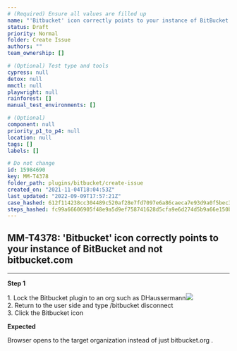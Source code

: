 ```yaml
---
# (Required) Ensure all values are filled up
name: "'Bitbucket' icon correctly points to your instance of BitBucket and not bitbucket.com"
status: Draft
priority: Normal
folder: Create Issue
authors: ""
team_ownership: []

# (Optional) Test type and tools
cypress: null
detox: null
mmctl: null
playwright: null
rainforest: []
manual_test_environments: []

# (Optional)
component: null
priority_p1_to_p4: null
location: null
tags: []
labels: []

# Do not change
id: 15984690
key: MM-T4378
folder_path: plugins/bitbucket/create-issue
created_on: "2021-11-04T18:04:53Z"
last_updated: "2022-09-09T17:57:21Z"
case_hashed: 612f114238cc304489c520af28e7fd7097e6a86caeca7e93d9a0f5bec33f525cca56de772408bd0443b31f6b60fa8f2d
steps_hashed: fc99a66606905f48e9a5d9ef758741628d5cfa9e6d274d5b9a66e150b09b62280a928385481f164cc885bda1979458f5
---
```


## MM-T4378: 'Bitbucket' icon correctly points to your instance of BitBucket and not bitbucket.com

---

**Step 1**

1\. Lock the Bitbucket plugin to an org such as DHaussermann![](https://smartbear-tm4j-prod-us-west-2-attachment-rich-text.s3.us-west-2.amazonaws.com/embedded-f3277290f945470c4add5d21ef3dc7ca7b74388fc7152bfb6b99ae58c66a95a8-1636409385507-1636409385507.png)\
2\. Return to the user side and type /bitbucket disconnect\
3\. Click the Bitbucket icon

**Expected**

Browser opens to the target organization instead of just bitbucket.org .

